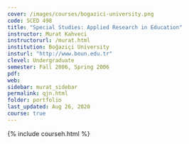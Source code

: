 ```yaml
---
cover: /images/courses/bogazici-university.png
code: SCED 498
title: "Special Studies: Applied Research in Education"
instructor: Murat Kahveci
instructorurl: /murat.html
institution: Boğaziçi University
insturl: "http://www.boun.edu.tr"
clevel: Undergraduate
semester: Fall 2006, Spring 2006
pdf:
web:
sidebar: murat_sidebar
permalink: qjn.html
folder: portfolio
last_updated: Aug 26, 2020
course: true
---
```

{% include courseh.html %}